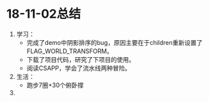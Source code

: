 # 18-11-02总结

1. 学习：
   - 完成了demo中阴影排序的bug，原因主要在于children重新设置了FLAG_WORLD_TRANSFORM。
   - 下载了项目代码，研究了下项目的使用。
   - 阅读CSAPP，学会了流水线两种冒险。
2. 生活：
   - 跑步7圈+30个俯卧撑
3. 